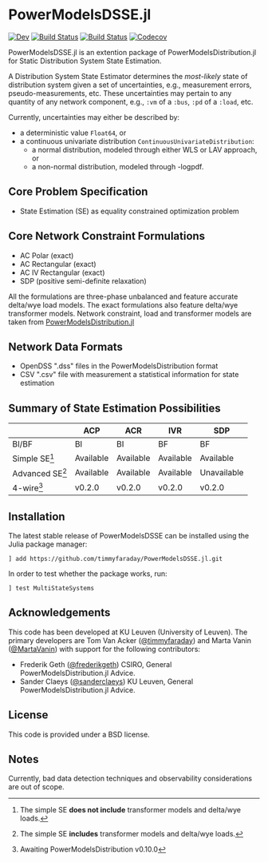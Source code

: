 # PowerModelsDSSE.jl

[![Dev](https://img.shields.io/badge/docs-dev-blue.svg)](https://timmyfaraday.github.io/PowerModelsDSSE.jl/dev)
[![Build Status](https://travis-ci.com/timmyfaraday/PowerModelsDSSE.jl.svg?branch=master)](https://travis-ci.com/timmyfaraday/PowerModelsDSSE.jl)
[![Build Status](https://ci.appveyor.com/api/projects/status/github/timmyfaraday/MultiStateSystems.jl?svg=true)](https://ci.appveyor.com/project/timmyfaraday/MultiStateSystems-jl)
[![Codecov](https://codecov.io/gh/timmyfaraday/PowerModelsDSSE.jl/branch/master/graph/badge.svg)](https://codecov.io/gh/timmyfaraday/PowerModelsDSSE.jl)

PowerModelsDSSE.jl is an extention package of PowerModelsDistribution.jl for
Static Distribution System State Estimation.

A Distribution System State Estimator determines the *most-likely* state of
distribution system given a set of uncertainties, e.g., measurement errors,
pseudo-measurements, etc. These uncertainties may pertain to any quantity of any
network component, e.g., `:vm` of a `:bus`, `:pd` of a `:load`, etc.

Currently, uncertainties may either be described by:
- a deterministic value `Float64`, or
- a continuous univariate distribution `ContinuousUnivariateDistribution`:
    * a normal distribution, modeled through either WLS or LAV approach, or
    * a non-normal distribution, modeled through -logpdf.

## Core Problem Specification

- State Estimation (SE) as equality constrained optimization problem

## Core Network Constraint Formulations

- AC Polar (exact)
- AC Rectangular (exact)
- AC IV Rectangular (exact)
- SDP (positive semi-definite relaxation)

All the formulations are three-phase unbalanced and feature accurate delta/wye
load models. The exact formulations also feature delta/wye transformer models.
Network constraint, load and transformer models are taken from
[PowerModelsDistribution.jl](https://github.com/lanl-ansi/PowerModelsDistribution.jl)

## Network Data Formats

- OpenDSS ".dss" files in the PowerModelsDistribution format
- CSV ".csv" file with measurement a statistical information for state estimation

## Summary of State Estimation Possibilities

|                   | ACP           | ACR           | IVR           | SDP           |
| ----------------- | ------------- | ------------- | ------------- | ------------- |
| BI/BF             | BI            | BI            | BF            | BF            |
| Simple SE[^1]     | Available     | Available     | Available     | Available     |
| Advanced SE[^2]   | Available     | Available     | Available     | Unavailable   |
| 4-wire[^3]        | v0.2.0        | v0.2.0        | v0.2.0        | v0.2.0        |

[^1]: The simple SE **does not include** transformer models and delta/wye loads.
[^2]: The simple SE **includes** transformer models and delta/wye loads.
[^3]: Awaiting PowerModelsDistribution v0.10.0

## Installation

The latest stable release of PowerModelsDSSE can be installed using the Julia
package manager:

```
] add https://github.com/timmyfaraday/PowerModelsDSSE.jl.git
```

In order to test whether the package works, run:

```
] test MultiStateSystems
```

## Acknowledgements

This code has been developed at KU Leuven (University of Leuven). The primary
developers are Tom Van Acker ([@timmyfaraday](https://github.com/timmyfaraday))
and Marta Vanin ([@MartaVanin](https://github.com/MartaVanin)) with support for
the following contributors:

- Frederik Geth ([@frederikgeth](https://github.com/frederikgeth)) CSIRO,
General PowerModelsDistribution.jl Advice.
- Sander Claeys ([@sanderclaeys](https://github.com/sanderclaeys)) KU Leuven,
General PowerModelsDistribution.jl Advice.

## License

This code is provided under a BSD license.

## Notes

Currently, bad data detection techniques and observability considerations are out of scope.
